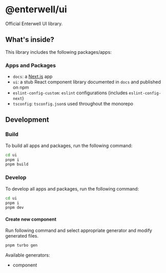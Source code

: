 # @enterwell/ui

Official Enterwell UI library.

## What's inside?

This library includes the following packages/apps:

### Apps and Packages

- `docs`: a [Next.js](https://nextjs.org/) app
- `ui`: a stub React component library documented in `docs` and published on npm
- `eslint-config-custom`: `eslint` configurations (includes `eslint-config-next`)
- `tsconfig`: `tsconfig.json`s used throughout the monorepo

## Development

### Build

To build all apps and packages, run the following command:

```bash
cd ui
pnpm i
pnpm build
```

### Develop

To develop all apps and packages, run the following command:

```bash
cd ui
pnpm i
pnpm dev
```

#### Create new component

Run following command and select appropriate generator and modify generated files.

```bash
pnpm turbo gen
```

Available generators:

- component
